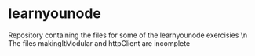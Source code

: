 # learnyounode
Repository containing the files for some of the learnyounode exercisies \n
The files makingItModular and httpClient are incomplete
